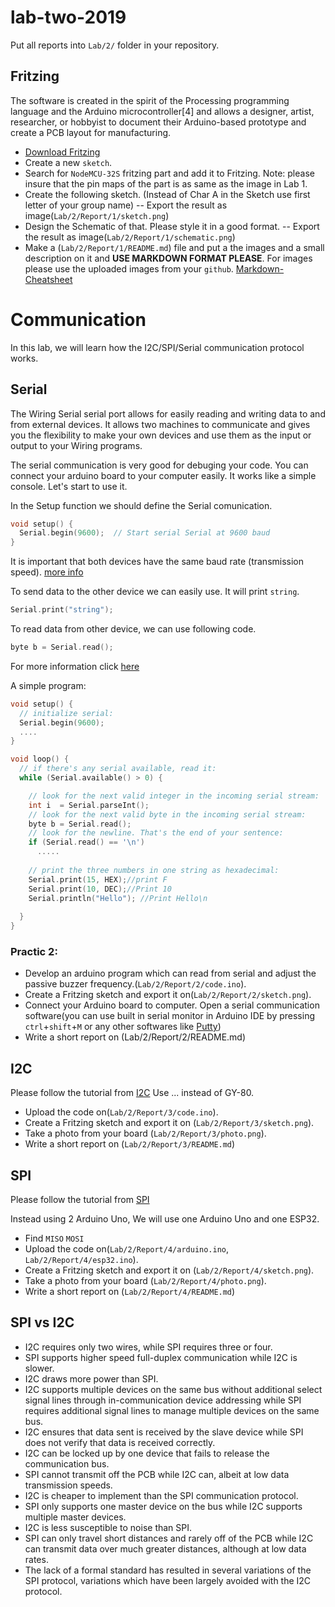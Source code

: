 # lab-two-2019
Put all reports into `Lab/2/` folder in your repository. 
## Fritzing
The software is created in the spirit of the Processing programming language and the Arduino microcontroller[4] and allows a designer, artist, researcher, or hobbyist to document their Arduino-based prototype and create a PCB layout for manufacturing. 

- [Download Fritzing](https://github.com/fritzing/fritzing-app/releases/tag/CD-268)
- Create a new `sketch`.
- Search for `NodeMCU-32S` fritzing part and add it to Fritzing.
Note: please insure that the pin maps of the part is as same as the image in Lab 1.
- Create the following sketch. (Instead of Char A in the Sketch use first letter of your group name)
-- Export the result as image(`Lab/2/Report/1/sketch.png`)
- Design the Schematic of that. Please style it in a good format.
-- Export the result as image(`Lab/2/Report/1/schematic.png`)
- Make a (`Lab/2/Report/1/README.md`) file and put a the images and a small description on it and **USE MARKDOWN FORMAT PLEASE**. For images please use the uploaded images from your `github`.
[Markdown-Cheatsheet](https://github.com/adam-p/markdown-here/wiki/Markdown-Cheatsheet)

# Communication 
In this lab, we will learn how the I2C/SPI/Serial communication protocol works.
## Serial 
The Wiring Serial serial port allows for easily reading and writing data to and from external devices. It allows two machines to communicate and gives you the flexibility to make your own devices and use them as the input or output to your Wiring programs.

The serial communication is very good for debuging your code. You can connect your arduino board to your computer easily. It works like a simple console. Let's start to use it.

In the Setup function we should define the Serial comunication. 
```C
void setup() {
  Serial.begin(9600);  // Start serial Serial at 9600 baud
}
```
It is important that both devices have the same baud rate (transmission speed). [more info](https://fr.wikipedia.org/wiki/UART)

To send data to the other device we can easily use. It will print `string`.
```C
Serial.print("string");
```
To read data from other device, we can use following code.
```C
byte b = Serial.read();
```
For more information click [here](http://wiring.org.co/reference/Serial.html)

A simple program:
```C
void setup() {
  // initialize serial:
  Serial.begin(9600);
  ....
}

void loop() {
  // if there's any serial available, read it:
  while (Serial.available() > 0) {

    // look for the next valid integer in the incoming serial stream:
    int i  = Serial.parseInt();
    // look for the next valid byte in the incoming serial stream:
    byte b = Serial.read();
    // look for the newline. That's the end of your sentence:
    if (Serial.read() == '\n') 
      .....
      
    // print the three numbers in one string as hexadecimal:
    Serial.print(15, HEX);//print F
    Serial.print(10, DEC);//Print 10
    Serial.println("Hello"); //Print Hello\n
    
  }
}
```
### Practic 2:
- Develop an arduino program which can read from serial and adjust the passive buzzer frequency.(`Lab/2/Report/2/code.ino`).
- Create a Fritzing sketch and export it on(`Lab/2/Report/2/sketch.png`).
- Connect your Arduino board to computer. Open a serial communication software(you can use built in serial monitor in Arduino IDE by pressing `ctrl`+`shift`+`M` or any other softwares like [Putty](https://www.putty.org/))
- Write a short report on (Lab/2/Report/2/README.md)

## I2C
Please follow the tutorial from [I2C](https://howtomechatronics.com/tutorials/arduino/how-i2c-communication-works-and-how-to-use-it-with-arduino/)
Use ... instead of GY-80.
- Upload the code on(`Lab/2/Report/3/code.ino`).
- Create a Fritzing sketch and export it on (`Lab/2/Report/3/sketch.png`).
- Take a photo from your board (`Lab/2/Report/3/photo.png`).
- Write a short report on (`Lab/2/Report/3/README.md`)


## SPI
Please follow the tutorial from  [SPI](https://circuits4you.com/2019/01/03/arduino-spi-communication-example/)

Instead using 2 Arduino Uno, We will use one Arduino Uno and one ESP32.
- Find `MISO` `MOSI` `` ``
- Upload the code on(`Lab/2/Report/4/arduino.ino`, `Lab/2/Report/4/esp32.ino`).
- Create a Fritzing sketch and export it on (`Lab/2/Report/4/sketch.png`).
- Take a photo from your board (`Lab/2/Report/4/photo.png`).
- Write a short report on (`Lab/2/Report/4/README.md`)


## SPI vs I2C
- I2C requires only two wires, while SPI requires three or four.
- SPI supports higher speed full-duplex communication while I2C is slower.
- I2C draws more power than SPI.
- I2C supports multiple devices on the same bus without additional select signal lines through in-communication device addressing while SPI requires additional signal lines to manage multiple devices on the same bus.
- I2C ensures that data sent is received by the slave device while SPI does not verify that data is received correctly.
- I2C can be locked up by one device that fails to release the communication bus.
- SPI cannot transmit off the PCB while I2C can, albeit at low data transmission speeds.
- I2C is cheaper to implement than the SPI communication protocol.
- SPI only supports one master device on the bus while I2C supports multiple master devices.
- I2C is less susceptible to noise than SPI.
- SPI can only travel short distances and rarely off of the PCB while I2C can transmit data over much greater distances, although at low data rates.
- The lack of a formal standard has resulted in several variations of the SPI protocol, variations which have been largely avoided with the I2C protocol.

